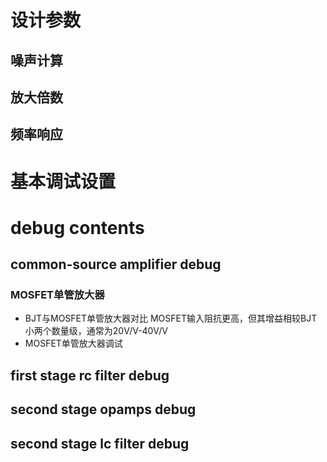 # 设计参数
## 噪声计算
## 放大倍数
## 频率响应

# 基本调试设置

# debug contents
## common-source amplifier debug
### MOSFET单管放大器
- BJT与MOSFET单管放大器对比
  MOSFET输入阻抗更高，但其增益相较BJT小两个数量级，通常为20V/V-40V/V
- MOSFET单管放大器调试
## first stage rc filter debug

## second stage opamps debug

## second stage lc filter debug

